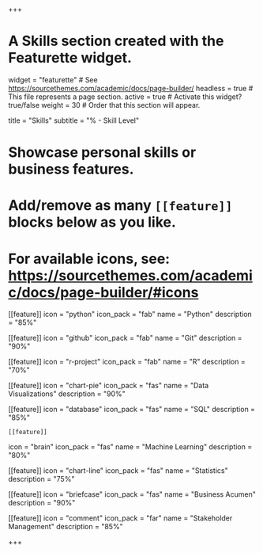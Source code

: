 
+++
# A Skills section created with the Featurette widget.
widget = "featurette"  # See https://sourcethemes.com/academic/docs/page-builder/
headless = true  # This file represents a page section.
active = true  # Activate this widget? true/false
weight = 30  # Order that this section will appear.

title = "Skills"
subtitle = "% - Skill Level"

# Showcase personal skills or business features.
# 
# Add/remove as many `[[feature]]` blocks below as you like.
# 
# For available icons, see: https://sourcethemes.com/academic/docs/page-builder/#icons



  
[[feature]]
  icon = "python"
  icon_pack = "fab"
  name = "Python"
  description = "85%"
  
  [[feature]]
  icon = "github"
  icon_pack = "fab"
  name = "Git"
  description = "90%"
  
  [[feature]]
  icon = "r-project"
  icon_pack = "fab"
  name = "R"
  description = "70%"
  
  
  [[feature]]
  icon = "chart-pie"
  icon_pack = "fas"
  name = "Data Visualizations"
  description = "90%" 
  
  [[feature]]
  icon = "database"
  icon_pack = "fas"
  name = "SQL"
  description = "85%" 
  
    [[feature]]
  icon = "brain"
  icon_pack = "fas"
  name = "Machine Learning"
  description = "80%" 
  
  [[feature]]
  icon = "chart-line"
  icon_pack = "fas"
  name = "Statistics"
  description = "75%"  
  
  [[feature]]
  icon = "briefcase"
  icon_pack = "fas"
  name = "Business Acumen"
  description = "90%"  
  
  [[feature]]
  icon = "comment"
  icon_pack = "far"
  name = "Stakeholder Management"
  description = "85%"  

+++


